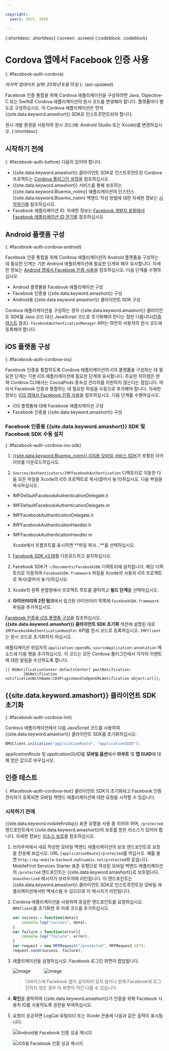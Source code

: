 ```yaml
---

copyright:
  years: 2015, 2016

---
```

{:shortdesc: .shortdesc}
{:screen: .screen}
{:codeblock: .codeblock}

# Cordova 앱에서 Facebook 인증 사용
{: #facebook-auth-cordova}

*마지막 업데이트 날짜: 2016년 6월 15일*
{: .last-updated}


Facebook 인증 통합을 위해 Cordova 애플리케이션을 구성하려면 Java, Objective-C 또는 Swift로 Cordova 애플리케이션의 원시 코드를 변경해야 합니다. 플랫폼마다 별도로 구성하십시오. 이 Cordova 애플리케이션은 먼저 {{site.data.keyword.amashort}} SDK로 인스트루먼트되야 합니다. 


원시 개발 환경을 사용하여 원시 코드(예: Android Studio 또는 Xcode)를 변경하십시오.
{:shortdesc}

## 시작하기 전에
{: #facebook-auth-before}
다음이 있어야 합니다.
* {{site.data.keyword.amashort}} 클라이언트 SDK로 인스트루먼트된 Cordova 프로젝트는 [Cordova 플러그인 설정](https://console.{DomainName}/docs/services/mobileaccess/getting-started-cordova.html)을 참조하십시오.
* {{site.data.keyword.amashort}} 서비스를 통해 보호하는 {{site.data.keyword.Bluemix_notm}} 애플리케이션의 인스턴스. {{site.data.keyword.Bluemix_notm} 백엔드 작성 방법에 대한 자세한 정보는 [시작하기](index.html)를 참조하십시오.
* Facebook 애플리케이션 ID. 자세한 정보는 [Facebook 개발자 포털에서 Facebook 애플리케이션 ID 얻기](https://console.{DomainName}/docs/services/mobileaccess/facebook-auth-overview.html#facebook-appID)를 참조하십시오. 



## Android 플랫폼 구성
{: #facebook-auth-cordova-android}

Facebook 인증 통합을 위해 Cordova 애플리케이션의 Android 플랫폼을 구성하는 데 필요한 단계는 기본 Android 애플리케이션에 필요한 단계와 매우 유사합니다. 자세한 정보는 [Android 앱에서 Facebook 인증 사용](https://console.{DomainName}/docs/services/mobileaccess/facebook-auth-android.html)을 참조하십시오. 다음 단계를 수행하십시오. 

* Android 플랫폼용 Facebook 애플리케이션 구성
* Facebook 인증용 {{site.data.keyword.amashort}} 구성
* Android용 {{site.data.keyword.amashort}} 클라이언트 SDK 구성

Cordova 애플리케이션을 구성하는 경우 {{site.data.keyword.amashort}} 클라이언트 SDK를 Java 코드 대신 JavaScript 코드로 초기화해야 한다는 점만 다릅니다([인증 테스트](#facebook-auth-cordova-test) 참조). `FacebookAuthenticationManager` API는 여전히 사용자의 원시 코드에 등록해야 합니다. 

## iOS 플랫폼 구성
{: #facebook-auth-cordova-ios}

Facebook 인증을 통합하도록 Cordova 애플리케이션의 iOS 플랫폼을 구성하는 데 필요한 단계는 기본 iOS 애플리케이션에 필요한 단계와 유사합니다. 주요한 차이점은 현재 Cordova CLI에서는 CocoaPods 종속성 관리자를 지원하지 않는다는 점입니다. 따라서 Facebook 인증과 통합하는 데 필요한 파일을 수동으로 추가해야 합니다. 자세한 정보는 [iOS 앱에서 Facebook 인증 사용](https://console.{DomainName}/docs/services/mobileaccess/facebook-auth-ios.html)을 참조하십시오. 다음 단계를 수행하십시오. 

* iOS 플랫폼에 대해 Facebook 애플리케이션 구성
* Facebook 인증용 {{site.data.keyword.amashort}} 구성

### Facebook 인증용 {{site.data.keyword.amashort}} SDK 및 Facebook SDK 수동 설치
{: #facebook-auth-cordova-ios-sdk}
1. [{{site.data.keyword.Bluemix_notm}} iOS용 모바일 서비스 SDK](https://hub.jazz.net/git/bluemixmobilesdk/imf-ios-sdk/archive?revstr=master)가 포함된 아카이브를 다운로드하십시오. 

1. `Sources/Authenticators/IMFFacebookAuthentication` 디렉토리로 이동한 다음 모든 파일을 Xcode의 iOS 프로젝트로 복사(끌어서 놓기)하십시오. 다음 파일을 복사하십시오. 
  * IMFDefaultFacebookAuthenticationDelegate.h
  * IMFDefaultFacebookAuthenticationDelegate.m
  * IMFFacebookAuthenticationDelegate.h
  * IMFFacebookAuthenticationHandler.h
  * IMFFacebookAuthenticationHandler.m

	Xcode에서 프롬프트를 표시하면 **파일 복사...**를 선택하십시오. 

1. [Facebook SDK v3.19](https://developers.facebook.com/resources/facebook-ios-sdk-3.19.pkg)를 다운로드하고 설치하십시오. 

1. Facebook SDK가 `~/Documents/FacebookSDK` 디렉토리에 설치됩니다. 해당 디렉토리로 이동하여 `FacebookSDK.framework` 파일을 Xcode의 사용자 iOS 프로젝트로 복사(끌어서 놓기)하십시오. 

1. 	Xcode의 왼쪽 분할창에서 프로젝트 루트를 클릭하고 **빌드 단계**를 선택하십시오. 

1. **라이브러리와 2진 링크**에서 링크된 라이브러리 목록에 `FacebookSDK.framework` 파일을 추가하십시오.

 [Facebook 인증용 iOS 플랫폼 구성](https://console.{DomainName}/docs/services/mobileaccess/facebook-auth-ios.html)을 참조하십시오. **{{site.data.keyword.amashort}} 클라이언트 SDK 초기화** 섹션에 설명된 대로 `IMFFacebookAuthenticationHandler` API를 원시 코드로 등록하십시오. `IMFClient`는 원시 코드로 초기화하지 마십시오.

애플리케이션 위임자의 `application:openURL:sourceApplication:annotation` 메소드에 다음 행을 추가하십시오. 이 코드는 모든 Cordova 플러그인에서 각각의 이벤트에 대한 알림을 수신하도록 합니다.

```
[[ NSNotificationCenter defaultCenter] postNotification:
		[NSNotification notificationWithName:CDVPluginHandleOpenURLNotification object:url]];      
```

## {{site.data.keyword.amashort}} 클라이언트 SDK 초기화
{: #facebook-auth-cordova-init}

Cordova 애플리케이션에서 다음 JavaScript 코드를 사용하여 {{site.data.keyword.amashort}} 클라이언트 SDK를 초기화하십시오.

```JavaScript
BMSClient.initialize("applicationRoute", "applicationGUID");
```

*applicationRoute* 및 *applicationGUID*를 **모바일 옵션**에서 **라우트** 및 **앱 GUID**에 대해 얻은 값으로 바꾸십시오.

## 인증 테스트
{: #facebook-auth-cordova-test}
클라이언트 SDK가 초기화되고 Facebook 인증 관리자가 등록되면 모바일 백엔드 애플리케이션에 대한 요청을 시작할 수 있습니다. 

### 시작하기 전에
{{site.data.keyword.mobilefirstbp}} 표준 유형을 사용 중 이어야 하며, `/protected` 엔드포인트에서 {{site.data.keyword.amashort}}의 보호를 받은 리소스가 있어야 합니다. 자세한 정보는 [리소스 보호](https://console.{DomainName}/docs/services/mobileaccess/protecting-resources.html)를 참조하십시오. 

1. 브라우저에서 새로 작성한 모바일 백엔드 애플리케이션의 보호 엔드포인트로 요청을 전송해 보십시오. URL `{applicationRoute}/protected`를 여십시오. 예를 들면 `http://my-mobile-backend.mybluemix.net/protected`와 같습니다. 
<br/>MobileFirst Services Starter 표준 유형으로 작성된 모바일 백엔드 애플리케이션의 `/protected` 엔드포인트는 {{site.data.keyword.amashort}}로 보호됩니다. `Unauthorized` 메시지가 브라우저에 리턴됩니다. 이 엔드포인트는 {{site.data.keyword.amashort}} 클라이언트 SDK로 인스트루먼트된 모바일 애플리케이션에서만 액세스될 수 있으므로 이 메시지가 리턴됩니다.

1. Cordova 애플리케이션을 사용하여 동일한 엔드포인트를 요청하십시오. `BMSClient`를 초기화한 후 아래 코드를 추가하십시오. 

	```JavaScript
	var success = function(data){
    	console.log("success", data);
    }
	var failure = function(error){
    	console.log("failure", error);
    }
	var request = new MFPRequest("/protected", MFPRequest.GET);
	request.send(success, failure);
	```

1. 애플리케이션을 실행하십시오. Facebook 로그인 화면이 팝업됩니다. 

	![image](images/android-facebook-login.png) &nbsp;&nbsp;&nbsp;&nbsp;&nbsp;&nbsp;&nbsp;&nbsp;&nbsp;	![image](images/ios-facebook-login.png)

	> 디바이스에 Facebook 앱이 설치되어 있지 않거나 현재 Facebook에 로그인하지 않은 경우 이 화면이 약간 다를 수 있습니다.

1. **확인**을 클릭하여 {{site.data.keyword.amashort}}가 인증을 위해 Facebook 사용자 ID를 사용하도록 권한을 부여하십시오. 

1. 	요청이 성공하면 LogCat 유틸리티 또는 Xcode 콘솔에 다음과 같은 출력이 표시됩니다.

	![Android용 Facebook 인증 성공 메시지](images/android-facebook-login-success.png)

	![iOS용 Facebook 인증 성공 메시지](images/ios-facebook-login-success.png)
